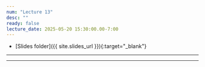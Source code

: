 ```yaml
---
num: "Lecture 13"
desc: ""
ready: false
lecture_date: 2025-05-20 15:30:00.00-7:00
---
```


* [Slides folder]({{ site.slides_url }}){:target="_blank"}

---

---

